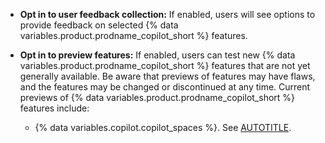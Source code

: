 * **Opt in to user feedback collection:** If enabled, users will see options to provide feedback on selected {% data variables.product.prodname_copilot_short %} features.
* **Opt in to preview features:** If enabled, users can test new {% data variables.product.prodname_copilot_short %} features that are not yet generally available. Be aware that previews of features may have flaws, and the features may be changed or discontinued at any time. Current previews of {% data variables.product.prodname_copilot_short %} features include:

  * {% data variables.copilot.copilot_spaces %}. See [AUTOTITLE](/copilot/using-github-copilot/copilot-spaces/about-organizing-and-sharing-context-with-copilot-spaces).

